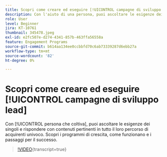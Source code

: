 ```yaml
---
title: Scopri come creare ed eseguire [!UICONTROL campagne di sviluppo lead]
description: Con l'aiuto di una persona, puoi ascoltare le esigenze dei singoli e rispondere con contenuti pertinenti in tutto il loro percorso di acquirenti unico. Scopri i programmi di crescita, come funzionano e i passaggi per il successo.
role: User
level: Beginner
jira: KT-10761
thumbnail: 345478.jpeg
exl-id: e2fc507e-d274-4341-857b-463ffa56558a
feature: Engagement Programs
source-git-commit: b614aa134ee0ccbbfd70c6ab73339287d6ebb27a
workflow-type: tm+mt
source-wordcount: '82'
ht-degree: 0%

---
```


# Scopri come creare ed eseguire [!UICONTROL campagne di sviluppo lead]

Con [!UICONTROL persona che coltiva], puoi ascoltare le esigenze dei singoli e rispondere con contenuti pertinenti in tutto il loro percorso di acquirenti univoco. Scopri i programmi di crescita, come funzionano e i passaggi per il successo.

>[!VIDEO](https://video.tv.adobe.com/v/3411653/?quality=12&learn=on&captions=ita){transcript=true}
